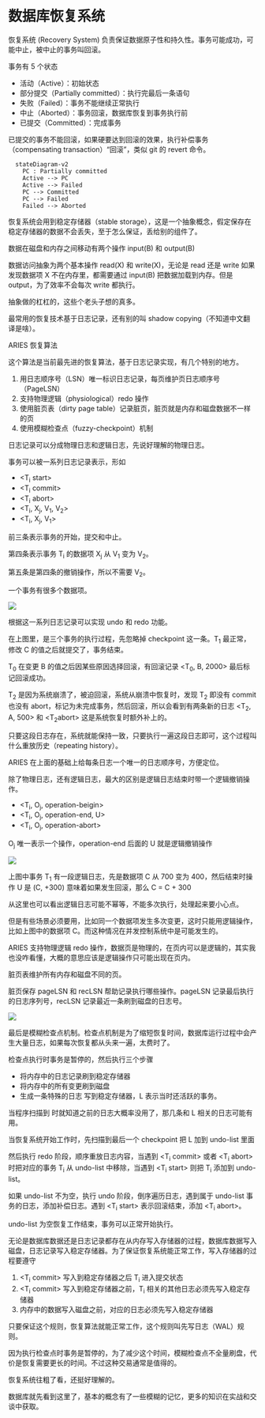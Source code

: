 # 数据库恢复系统

恢复系统 (Recovery System) 负责保证数据原子性和持久性。事务可能成功，可能中止，被中止的事务叫回滚。

事务有 5 个状态

+ 活动（Active）：初始状态
+ 部分提交（Partially committed）：执行完最后一条语句
+ 失败（Failed）：事务不能继续正常执行
+ 中止（Aborted）：事务回滚，数据库恢复到事务执行前
+ 已提交（Committed）：完成事务

已提交的事务不能回滚，如果硬要达到回滚的效果，执行补偿事务（compensating transaction）“回滚”，类似 git 的 revert 命令。

```mermaid
  stateDiagram-v2
    PC : Partially committed
    Active --> PC
    Active --> Failed
    PC --> Committed
    PC --> Failed
    Failed --> Aborted
```

恢复系统会用到稳定存储器（stable storage），这是一个抽象概念，假定保存在稳定存储器的数据不会丢失，至于怎么保证，丢给别的组件了。

数据在磁盘和内存之间移动有两个操作 input(B) 和 output(B)

数据访问抽象为两个基本操作 read(X) 和 write(X)，无论是 read 还是 write 如果发现数据项 X 不在内存里，都需要通过 input(B) 把数据加载到内存。但是 output，为了效率不会每次 write 都执行。

抽象做的杠杠的，这些个老头子想的真多。

最常用的恢复技术基于日志记录，还有别的叫 shadow copying（不知道中文翻译是啥）。

ARIES 恢复算法

这个算法是当前最先进的恢复算法，基于日志记录实现，有几个特别的地方。

1. 用日志顺序号（LSN）唯一标识日志记录，每页维护页日志顺序号（PageLSN）
2. 支持物理逻辑（physiological）redo 操作
3. 使用脏页表（dirty page table）记录脏页，脏页就是内存和磁盘数据不一样的页
4. 使用模糊检查点（fuzzy-checkpoint）机制

日志记录可以分成物理日志和逻辑日志，先说好理解的物理日志。

事务可以被一系列日志记录表示，形如

+ <T<sub>i</sub> start>
+ <T<sub>i</sub> commit>
+ <T<sub>i</sub> abort>
+ <T<sub>i</sub>, X<sub>j</sub>, V<sub>1</sub>, V<sub>2</sub>>
+ <T<sub>i</sub>, X<sub>j</sub>, V<sub>1</sub>>

前三条表示事务的开始，提交和中止。

第四条表示事务 T<sub>i</sub> 的数据项 X<sub>j</sub> 从 V<sub>1</sub> 变为 V<sub>2</sub>。

第五条是第四条的撤销操作，所以不需要 V<sub>2</sub>。

一个事务有很多个数据项。

![](redo-undo-1.jpg)

根据这一系列日志记录可以实现 undo 和 redo 功能。

在上图里，是三个事务的执行过程，先忽略掉 checkpoint 这一条。T<sub>1</sub> 最正常，修改 C 的值之后就提交了，事务结束。

T<sub>0</sub> 在变更 B 的值之后因某些原因选择回滚，有回滚记录 <T<sub>0</sub>, B, 2000> 最后标记回滚成功。

T<sub>2</sub> 是因为系统崩溃了，被迫回滚，系统从崩溃中恢复时，发现 T<sub>2</sub> 即没有 commit 也没有 abort，标记为未完成事务，然后回滚，所以会看到有两条新的日志 <T<sub>2</sub>, A, 500> 和 <T<sub>2</sub>abort> 这是系统恢复时额外补上的。

只要这段日志存在，系统就能保持一致，只要执行一遍这段日志即可，这个过程叫什么重放历史（repeating history）。

ARIES 在上面的基础上给每条日志一个唯一的日志顺序号，方便定位。

除了物理日志，还有逻辑日志，最大的区别是逻辑日志结束时带一个逻辑撤销操作。

+ <T<sub>i</sub>, O<sub>j</sub>, operation-beigin>
+ <T<sub>i</sub>, O<sub>j</sub>, operation-end, U>
+ <T<sub>i</sub>, O<sub>j</sub>, operation-abort>

O<sub>j</sub> 唯一表示一个操作，operation-end 后面的 U 就是逻辑撤销操作

![](recovery-1.jpg)

上图中事务 T<sub>1</sub> 有一段逻辑日志，先是数据项 C 从 700 变为 400，然后结束时操作 U 是 (C, +300) 意味着如果发生回滚，那么 C = C + 300

从这里也可以看出逻辑日志可能不幂等，不能多次执行，处理起来要小心点。

但是有些场景必须要用，比如同一个数据项发生多次变更，这时只能用逻辑操作，比如上图中的数据项 C。而这种情况在并发控制系统中是可能发生的。

ARIES 支持物理逻辑 redo 操作，数据页是物理的，在页内可以是逻辑的，其实我也没咋看懂，大概的意思应该是逻辑操作只可能出现在页内。

脏页表维护所有内存和磁盘不同的页。

脏页保存 pageLSN 和 recLSN 帮助记录执行哪些操作。pageLSN 记录最后执行的日志序列号，recLSN 记录最近一条刷到磁盘的日志号。

![](aries-data-structures-1.png)

最后是模糊检查点机制。检查点机制是为了缩短恢复时间，数据库运行过程中会产生大量日志，如果每次恢复都从头来一遍，太费时了。

检查点执行时事务是暂停的，然后执行三个步骤

+ 将内存中的日志记录刷到稳定存储器
+ 将内存中的所有变更刷到磁盘
+ 生成一条特殊的日志 <checkpoint L> 写到稳定存储器，L 表示当时还活跃的事务。


当程序扫描到 <checkpoint L> 时就知道之前的日志大概率没用了，那几条和 L 相关的日志可能有用。

当恢复系统开始工作时，先扫描到最后一个 checkpoint 把 L 加到 undo-list 里面

然后执行 redo 阶段，顺序重放日志内容，当遇到 <T<sub>i</sub> commit> 或者 <T<sub>i</sub> abort> 时把对应的事务 T<sub>i</sub> 从 undo-list 中移除，当遇到 <T<sub>i</sub> start> 则把 T<sub>i</sub> 添加到 undo-list。

如果 undo-list 不为空，执行 undo 阶段，倒序遍历日志，遇到属于 undo-list 事务的日志，添加补偿日志。遇到 <T<sub>i</sub> start> 表示回滚结束，添加 <T<sub>i</sub> abort>。

undo-list 为空恢复工作结束，事务可以正常开始执行。

无论是数据库数据还是日志记录都存在从内存写入存储器的过程，数据库数据写入磁盘，日志记录写入稳定存储器。为了保证恢复系统能正常工作，写入存储器的过程要遵守

1. <T<sub>i</sub> commit> 写入到稳定存储器之后 T<sub>i</sub> 进入提交状态
2. <T<sub>i</sub> commit> 写入到稳定存储器之前，T<sub>i</sub> 相关的其他日志必须先写入稳定存储器
3. 内存中的数据写入磁盘之前，对应的日志必须先写入稳定存储器

只要保证这个规则，恢复算法就能正常工作，这个规则叫先写日志（WAL）规则。


因为执行检查点时事务是暂停的，为了减少这个时间，模糊检查点不全量刷盘，代价是恢复需要更长的时间。不过这种交易通常是值得的。


恢复系统往粗了看，还挺好理解的。

数据库就先看到这里了，基本的概念有了一些模糊的记忆，更多的知识在实战和交谈中获取。